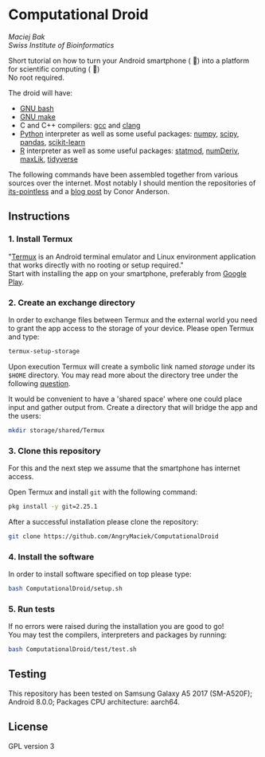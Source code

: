 # Computational Droid
*Maciej Bak*  
*Swiss Institute of Bioinformatics*

Short tutorial on how to turn your Android smartphone ( :iphone:) into a platform for scientific computing ( :robot:)  
No root required.  

The droid will have: 
* [GNU bash](https://www.gnu.org/software/bash/)
* [GNU make](https://www.gnu.org/software/make/)
* C and C++ compilers: [gcc](https://gcc.gnu.org/) and [clang](https://clang.llvm.org/)
* [Python](https://www.python.org/) interpreter as well as some useful packages: [numpy](https://numpy.org/), [scipy](https://www.scipy.org/), [pandas](https://pandas.pydata.org/), [scikit-learn](https://scikit-learn.org/stable/)
* [R](https://www.r-project.org/) interpreter as well as some useful packages: [statmod](https://cran.r-project.org/web/packages/statmod/index.html), [numDeriv](https://cran.r-project.org/web/packages/numDeriv/index.html), [maxLik](https://cran.r-project.org/web/packages/maxLik/index.html), [tidyverse](https://www.tidyverse.org/)  

 The following commands have been assembled together from various sources over the internet. Most notably I should mention the repositories of [its-pointless](https://github.com/its-pointless) and a [blog post](https://conr.ca/post/installing-r-on-android-via-termux/) by Conor Anderson.

## Instructions

### 1. Install Termux

"[Termux][1] is an Android terminal emulator and Linux environment application that works directly with no rooting or setup required."  
 Start with installing the app on your smartphone, preferably from [Google Play][2].

### 2. Create an exchange directory

In order to exchange files between Termux and the external world you need to grant the app access to the storage of your device. Please open Termux and type:
```bash
termux-setup-storage
```

Upon execution Termux will create a symbolic link named *storage* under its `$HOME` directory. You may read more about the directory tree under the following [question][3].


It would be convenient to have a 'shared space' where one could place input and gather output from. Create a directory that will bridge the app and the users:
```bash
mkdir storage/shared/Termux
```

### 3. Clone this repository

For this and the next step we assume that the smartphone has internet access.  

Open Termux and install `git` with the following command:
```bash
pkg install -y git=2.25.1
```

After a successful installation please clone the repository:
```bash
git clone https://github.com/AngryMaciek/ComputationalDroid
```

### 4. Install the software

In order to install software specified on top please type:
```bash
bash ComputationalDroid/setup.sh
```

### 5. Run tests

If no errors were raised during the installation you are good to go!  
You may test the compilers, interpreters and packages by running:
```bash
bash ComputationalDroid/test/test.sh
```

## Testing

This repository has been tested on Samsung Galaxy A5 2017 (SM-A520F);  Android 8.0.0; Packages CPU architecture: aarch64.

## License

GPL version 3

[1]: https://termux.com/
[2]: https://play.google.com/store/apps/details?id=com.termux
[3]: https://android.stackexchange.com/questions/166538/where-is-the-folder-that-termux-defaults-to
